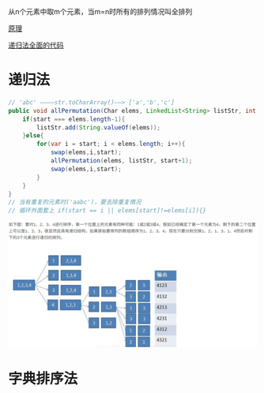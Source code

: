 从n个元素中取m个元素，当m=n时所有的排列情况叫全排列

[原理](https://blog.csdn.net/u013309870/article/details/68941284#commentBox)

[递归法全面的代码](https://www.cnblogs.com/hapjin/p/5757810.html)

# 递归法

```java
// 'abc' ————str.toCharArray()——> ['a','b','c']
public void allPermutation(Char elems, LinkedList<String> listStr, int start){
    if(start === elems.length-1){
        listStr.add(String.valueOf(elems));
    }else{
        for(var i = start; i < elems.length; i++){
            swap(elems,i,start);
            allPermutation(elems, listStr, start+1);
            swap(elems,i,start);
        }
    }
}
// 当有重复的元素时('aabc')，要去除重复情况
// 循环外面套上 if(start == i || elems[start]!=elems[i]){}
```

<div align='center'><img src='../图片资料/递归全排列.png'></div>



# 字典排序法